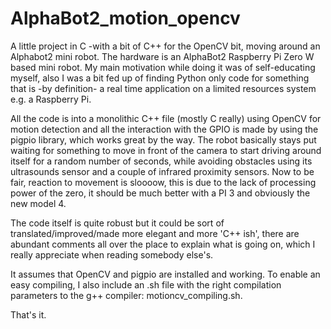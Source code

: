 # AlphaBot2_motion_opencv
A little project in C -with a bit of C++ for the OpenCV bit, moving around an Alphabot2 mini robot. The hardware is an AlphaBot2 Raspberry Pi Zero W based mini robot. My main motivation while doing it was of self-educating myself, also I was a bit fed up of finding Python only code for something that is -by definition- a real time application on a limited resources system e.g. a Raspberry Pi.

All the code is into a monolithic C++ file (mostly C really) using OpenCV for motion detection and all the interaction with the GPIO is made by using the pigpio library, which works great by the way.
The robot basically stays put waiting for something to move in front of the camera to start driving around itself for a random number of seconds, while avoiding obstacles using its ultrasounds sensor and a couple of infrared proximity sensors. Now to be fair, reaction to movement is sloooow, this is due to the lack of processing power of the zero, it should be much better with a PI 3 and obviously the new model 4.

The code itself is quite robust but it could be sort of translated/improved/made more elegant and more 'C++ ish', there are abundant comments all over the place to explain what is going on, which I really appreciate when reading somebody else's.

It assumes that OpenCV and pigpio are installed and working. To enable an easy compiling, I also include an .sh file with the right compilation parameters to the g++ compiler: motioncv_compiling.sh.

That's it.
